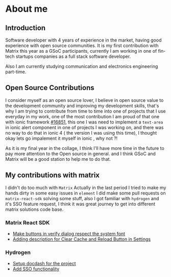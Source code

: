 # About me

## Introduction
Software developer with 4 years of experience in the market, having good experience with open source communities.
It is my first contribution with Matrix this year as a GSoC participants, currently I am working in one of fin-tech startups companies as a full stack software developer.

Also I am currently studying communication and electronics engineering part-time.

## Open Source Contributions

I consider myself as an open source lover, I believe in open source value to the development community and improving my development skills, that's why I am trying to contribute from time to time into one of projects that I use everyday in my work, one of the most contribution I am proud of that one with ionic framework [#16851](https://github.com/ionic-team/ionic-framework/pull/16851), this one I was need to implement a `text-area` in ionic alert component in one of projects I was working on, and there was no way to do that in ionic 4 ( the version I was using this time), I thought okay lets go impalement it myself in ionic , why not ?!

As it is my final year in the collage, I think I'll have more time in the future to pay more attention to the Open source in general. and I think GSoC and Matrix will be a good station to help me to do that.

## My contributions with matrix

I didn't do too much with `Matrix` Actually in the last period I tried to  make my hands dirty in some easy issues in `element` I did make some pull requests on `matrix-react-sdk` solving some stuff, also I got familiar with `hydrogen` and it's SSO feature request, I think it was great journey to get into different matrix solutions code base.

### Matrix React SDK

* [Make buttons in verify dialog respect the system font ](https://github.com/matrix-org/matrix-react-sdk/pull/5778)
* [Adding description for Clear Cache and Reload Button in Settings](https://github.com/matrix-org/matrix-react-sdk/pull/5811)

### Hydrogen

* [Setup docdash for the project](https://github.com/vector-im/hydrogen-web/pull/302)
* [Add SSO functionality](https://github.com/vector-im/hydrogen-web/pull/282)





